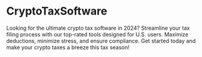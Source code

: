 # CryptoTaxSoftware
 Looking for the ultimate crypto tax software in 2024? Streamline your tax filing process with our top-rated tools designed for U.S. users. Maximize deductions, minimize stress, and ensure compliance. Get started today and make your crypto taxes a breeze this tax season!

